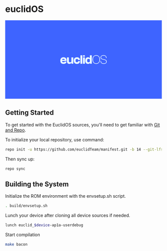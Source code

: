 # euclidOS

<a href="#"><img src="Banner.png" /></a>


 Getting Started
---------------
To get started with the EuclidOS sources, you'll need to get
familiar with [Git and Repo](https://source.android.com/setup/build/downloading).

 To initialize your local repository, use command:

```bash
repo init -u https://github.com/euclidTeam/manifest.git -b 14 --git-lfs
```

Then sync up:

```bash
repo sync
```

Building the System
-------------------
 Initialize the ROM environment with the envsetup.sh script.

```bash
. build/envsetup.sh
```

Lunch your device after cloning all device sources if needed.

```bash
lunch euclid_$device-ap1a-userdebug
```

Start compilation

```bash
make bacon
```
